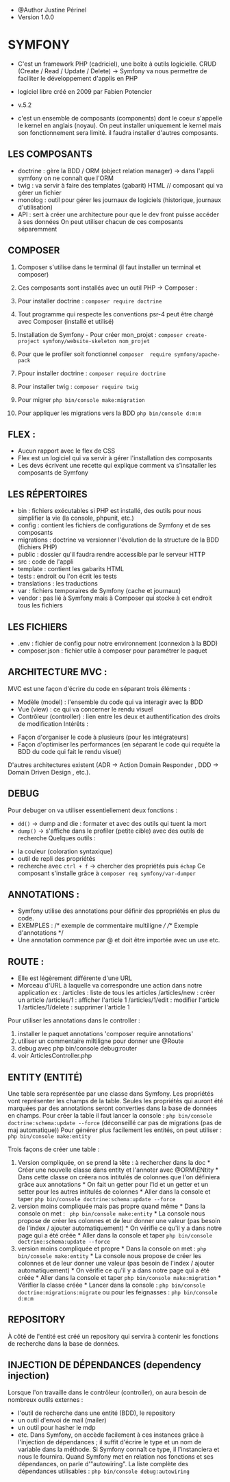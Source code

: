 * @Author Justine Périnel
* Version 1.0.0

# SYMFONY
* C'est un framework PHP (cadriciel), une boîte à outils logicielle. CRUD (Create / Read / Update / Delete) -> Symfony va nous permettre de faciliter le développement d'applis en PHP

 * logiciel libre créé en 2009 par Fabien Potencier 
 * v.5.2
 * c'est un ensemble de composants (components) dont le coeur s'appelle le kernel en anglais (noyau). On peut installer uniquement le kernel mais son fonctionnement sera limité. il faudra installer d'autres composants.


## LES COMPOSANTS 
 - doctrine : gère la BDD / ORM (object relation manager) -> dans l'appli symfony on ne connaît que l'ORM
 - twig : va servir à faire des templates (gabarit) HTML // composant qui va gérer un fichier
 - monolog : outil pour gérer les journaux de logiciels (historique, journaux d'utilisation)
 - API : sert à créer une architecture pour que le dev front puisse accéder à ses données
On peut utiliser chacun de ces composants séparemment 


## COMPOSER 
1. Composer s'utilise dans le terminal (il faut installer un terminal et composer)
2. Ces composants sont installés avec un outil PHP -> Composer :

1. Pour installer doctrine :
    `composer require doctrine`
2. Tout programme qui respecte les conventions psr-4 peut être chargé avec Composer (installé et utilisé)
3. Installation de Symfony - Pour créer mon_projet :
    `composer create-project symfony/website-skeleton nom_projet`
4. Pour que le profiler soit fonctionnel 
    `composer  require symfony/apache-pack`
5. Ppour installer doctrine :
    `composer require doctrine`
6. Pour installer twig : 
    `composer require twig`
7. Pour migrer 
    `php bin/console make:migration`
8. Pour appliquer les migrations vers la BDD 
    `php bin/console d:m:m`



## FLEX : 
 * Aucun rapport avec le flex de CSS
 * Flex est un logiciel qui va servir à gérer l'installation des composants
 * Les devs écrivent une recette qui explique comment va s'insataller les composants de Symfony


## LES RÉPERTOIRES
- bin : fichiers exécutables si PHP est installé, des outils pour nous simplifier la vie (la console, phpunit, etc.)
- config : contient les fichiers de configurations de Symfony et de ses composants
- migrations : doctrine va versionner l'évolution de la structure de la BDD (fichiers PHP)
- public : dossier qu'il faudra rendre accessible par le serveur HTTP
- src : code de l'appli
- template : contient les gabarits HTML
- tests : endroit ou l'on écrit les tests
- translations : les traductions
- var : fichiers temporaires de Symfony (cache et journaux)
- vendor : pas lié à Symfony mais à Composer qui stocke à cet endroit tous les fichiers


## LES FICHIERS 
- .env : fichier de config pour notre environnement (connexion à la BDD)
- composer.json : fichier utile à composer pour paramétrer le paquet


## ARCHITECTURE MVC :
MVC est une façon d'écrire du code en séparant trois éléments : 
 * Modèle (model) : l'ensemble du code qui va interagir avec la BDD 
 * Vue (view) : ce qui va concerner le rendu visuel
 * Contrôleur (controller) : lien entre les deux et authentification des droits de modification
Intérêts : 
- Façon d'organiser le code à plusieurs (pour les intégrateurs)
- Façon d'optimiser les performances (en séparant le code qui requête la BDD du code qui fait le rendu visuel)

D'autres architectures existent (ADR -> Action Domain Responder , DDD -> Domain Driven Design , etc.).

## DEBUG 
Pour debuger on va utiliser essentiellement deux fonctions :
* `dd()`    -> dump and die : formater et avec des outils qui tuent la mort 
* `dump()`  -> s'affiche dans le profiler (petite cible) avec des outils de recherche
Quelques outils :
 - la couleur (coloration syntaxique)
 - outil de repli des propriétés
 - recherche avec `ctrl + f` -> chercher des propriétés puis `échap`
Ce composant s'installe grâce à `composer req symfony/var-dumper`


## ANNOTATIONS : 
 - Symfony utilise des annotations pour définir des ppropriétés en plus du code. 
 - EXEMPLES : 
        /* exemple de commentaire multiligne */
        /** Exemple d'annotations */
 - Une annotation commence par @ et doit être importée avec un use etc. 


## ROUTE :
- Elle est légèrement différente d'une URL 
- Morceau d'URL à laquelle va correspondre une action dans notre application 
ex :
        /articles           : liste de tous les articles
        /articles/new       : créer un article 
        /articles/1         : afficher l'article 1
        /articles/1/edit    : modifier l'article 1
        /articles/1/delete  : supprimer l'article 1


Pour utiliser les annotations dans le controller :
1. installer le paquet annotations 'composer require annotations'
2. utiliser un commentaire miltiligne pour donner une @Route
3. debug avec php bin/console debug:router 
4. voir ArticlesController.php


## ENTITY (ENTITÉ) 
Une table sera représentée par une classe dans Symfony. Les propriétés vont représenter les champs de la table. Seules les propriétés qui auront été marquées par des annotations seront converties dans la base de données en champs.
Pour créer la table il faut lancer la console :
```php bin/console doctrine:schema:update --force``` 
(déconseillé car pas de migrations (pas de maj automatique))
Pour générer plus facilement les entités, on peut utiliser :
```php bin/console make:entity```

Trois façons de créer une table :
1. Version compliquée, on se prend la tête : à rechercher dans la doc
        * Créer une nouvelle classe dans entity et l'annoter avec @ORM\ENtity
        * Dans cette classe on créera nos intitulés de colonnes que l'on définiera grâce aux annotations
        * On fait un getter pour l'id et un getter et un setter pour les autres intitulés de colonnes 
        * Aller dans la console et taper `php bin/console doctrine:schema:update --force`
2. version moins compliquée mais pas propre quand même
        * Dans la console on met : ` php bin/console make:entity`
        * La console nous propose de créer les colonnes et de leur donner une valeur (pas besoin de l'index / ajouter automatiquement)
        * On vérifie ce qu'il y a dans notre page qui a été créée 
        * Aller dans la console et taper `php bin/console doctrine:schema:update --force`
3. version moins compliquée et propre
        * Dans la console on met : `php bin/console make:entity`
        * La console nous propose de créer les colonnes et de leur donner une valeur (pas besoin de l'index / ajouter automatiquement)
        * On vérifie ce qu'il y a dans notre page qui a été créée 
        * Aller dans la console et taper `php bin/console make:migration`
        * Vérifier la classe créée
        * Lancer dans la console : `php bin/console doctrine:migrations:migrate` ou pour les feignasses : `php bin/console d:m:m`


## REPOSITORY
À côté de l'entité est créé un repository qui servira à contenir les fonctions de recherche dans la base de données. 


## INJECTION DE DÉPENDANCES (dependency injection)
Lorsque l'on travaille dans le contrôleur (controller), on aura besoin de nombreux outils externes : 
- l'outil de recherche dans une entité (BDD), le repository
- un outil d'envoi de mail (mailer)
- un outil pour hasher le mdp 
- etc.
Dans Symfony, on accède facilement à ces instances grâce à l'injection de dépendances ; il suffit d'écrire le type et un nom de variable dans la méthode. Si Symfony connaît ce type, il l'instanciera et nous le fournira. 
Quand Symfony met en relation nos fonctions et ses dépendances, on parle d'"autowiring".
La liste complète des dépendances utilisables : 
```php bin/console debug:autowiring```